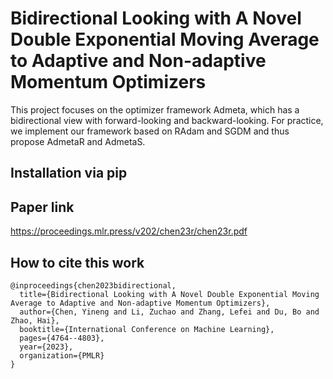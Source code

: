 # Bidirectional Looking with A Novel Double Exponential Moving Average to Adaptive and Non-adaptive Momentum Optimizers
This project focuses on the optimizer framework Admeta, which has a bidirectional view with forward-looking and backward-looking. For practice, we implement our framework based on RAdam and SGDM and thus propose AdmetaR and AdmetaS. 

## Installation via pip

## Paper link
https://proceedings.mlr.press/v202/chen23r/chen23r.pdf
## How to cite this work
```text
@inproceedings{chen2023bidirectional,
  title={Bidirectional Looking with A Novel Double Exponential Moving Average to Adaptive and Non-adaptive Momentum Optimizers},
  author={Chen, Yineng and Li, Zuchao and Zhang, Lefei and Du, Bo and Zhao, Hai},
  booktitle={International Conference on Machine Learning},
  pages={4764--4803},
  year={2023},
  organization={PMLR}
}
```


